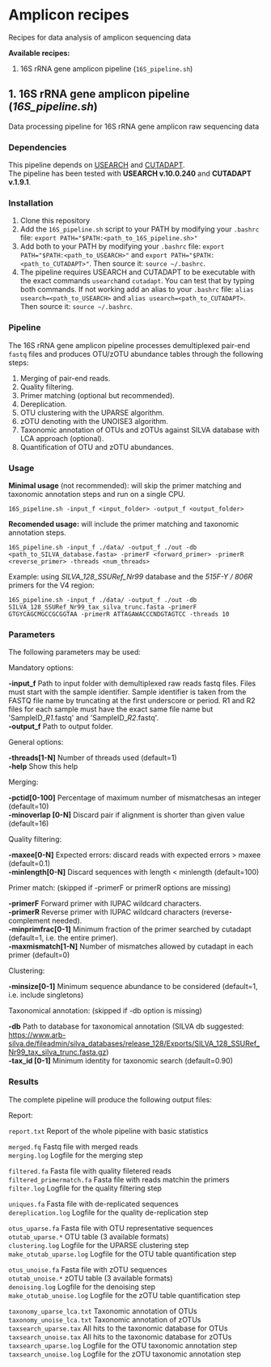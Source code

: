 # Amplicon recipes

Recipes for data analysis of amplicon sequencing data

**Available recipes:**  
 1. 16S rRNA gene amplicon pipeline (`16S_pipeline.sh`)

## 1. 16S rRNA gene amplicon pipeline (*16S_pipeline.sh*)

Data processing pipeline for 16S rRNA gene amplicon raw sequencing data

### Dependencies

This pipeline depends on [USEARCH](https://www.drive5.com/usearch/) and [CUTADAPT](https://github.com/marcelm/cutadapt).  
The pipeline has been tested with **USEARCH v.10.0.240** and **CUTADAPT v.1.9.1**.

### Installation

 1. Clone this repository
 2. Add the `16S_pipeline.sh` script to your PATH by modifying your `.bashrc` file: `export PATH="$PATH:<path_to_16S_pipeline.sh>"`
 3. Add both to your PATH by modifying your `.bashrc` file: `export PATH="$PATH:<path_to_USEARCH>"` and `export PATH="$PATH:<path_to_CUTADAPT>"`. Then source it: `source ~/.bashrc`.
 4. The pipeline requires USEARCH and CUTADAPT to be executable with the exact commands `usearch`and `cutadapt`. You can test that by typing both commands. If not working add an alias to your `.bashrc` file: `alias usearch=<path_to_USEARCH>` and `alias usearch=<path_to_CUTADAPT>`. Then source it: `source ~/.bashrc`.

### Pipeline

The 16S rRNA gene amplicon pipeline processes demultiplexed pair-end `fastq` files and produces OTU/zOTU abundance tables through the following steps:

 1. Merging of pair-end reads.
 2. Quality filtering.
 3. Primer matching (optional but recommended).
 4. Dereplication.
 5. OTU clustering with the UPARSE algorithm.
 6. zOTU denoting with the UNOISE3 algorithm.
 7. Taxonomic annotation of OTUs and zOTUs against SILVA database with LCA approach (optional).
 8. Quantification of OTU and zOTU abundances.

### Usage

**Minimal usage** (not recommended): will skip the primer matching and taxonomic annotation steps and run on a single CPU.

`16S_pipeline.sh -input_f <input_folder> -output_f <output_folder>`

**Recomended usage:** will include the primer matching and taxonomic annotation steps.

`16S_pipeline.sh -input_f ./data/ -output_f ./out -db <path_to_SILVA_database.fasta> -primerF <forward_primer> -primerR <reverse_primer> -threads <num_threads>`

Example: using *SILVA_128_SSURef_Nr99* database and the *515F-Y / 806R* primers for the V4 region:

`16S_pipeline.sh -input_f ./data/ -output_f ./out -db SILVA_128_SSURef_Nr99_tax_silva_trunc.fasta -primerF GTGYCAGCMGCCGCGGTAA -primerR ATTAGAWACCCNDGTAGTCC -threads 10`

### Parameters
The following parameters may be used:

Mandatory options:

**-input_f** Path to input folder with demultiplexed raw reads fastq files.
Files must start with the sample identifier. Sample identifier is taken from the FASTQ file name by truncating at the first underscore or period.
R1 and R2 files for each sample must have the exact same file name but 'SampleID_*R1*.fastq' and 'SampleID_*R2*.fastq'.  
**-output_f** Path to output folder.

General options:

**-threads[1-N]** Number of threads used (default=1)  
**-help** Show this help

Merging:

**-pctid[0-100]** Percentage of maximum number of mismatchesas an integer (default=10)  
**-minoverlap [0-N]** Discard pair if alignment is shorter than given value (default=16)

Quality filtering:

**-maxee[0-N]** Expected errors: discard reads with expected errors > maxee (default=0.1)  
**-minlength[0-N]** Discard sequences with length < minlength (default=100)

Primer match: (skipped if -primerF or primerR options are missing)

**-primerF** Forward primer with IUPAC wildcard characters.  
**-primerR** Reverse primer with IUPAC wildcard characters (reverse-complement needed).  
**-minprimfrac[0-1]** Minimum fraction of the primer searched by cutadapt (default=1, i.e. the entire primer).  
**-maxmismatch[1-N]** Number of mismatches allowed by cutadapt in each primer (default=0)

Clustering:

**-minsize[0-1]** Minimum sequence abundance to be considered (default=1, i.e. include singletons)

Taxonomical annotation: (skipped if -db option is missing)

**-db** Path to database for taxonomical annotation (SILVA db suggested: https://www.arb-silva.de/fileadmin/silva_databases/release_128/Exports/SILVA_128_SSURef_Nr99_tax_silva_trunc.fasta.gz)  
**-tax_id [0-1]** Minimum identity for taxonomic search (default=0.90)

### Results

The complete pipeline will produce the following output files:

Report:

`report.txt` Report of the whole pipeline with basic statistics

`merged.fq` Fastq file with merged reads  
`merging.log` Logfile for the merging step

`filtered.fa` Fasta file with quality filetered reads  
`filtered_primermatch.fa` Fasta file with reads matchin the primers  
`filter.log` Logfile for the quality filtering step

`uniques.fa` Fasta file with de-replicated sequences  
`dereplication.log` Logfile for the quality de-replication step

`otus_uparse.fa` Fasta file with OTU representative sequences  
`otutab_uparse.*` OTU table (3 available formats)  
`clustering.log` Logfile for the UPARSE clustering step  
`make_otutab_uparse.log` Logfile for the OTU table quantification step

`otus_unoise.fa` Fasta file with zOTU sequences  
`otutab_unoise.*` zOTU table (3 available formats)  
`denoising.log` Logfile for the denoising step  
`make_otutab_unoise.log` Logfile for the zOTU table quantification step
 

`taxonomy_uparse_lca.txt` Taxonomic annotation of OTUs  
`taxonomy_unoise_lca.txt` Taxonomic annotation of zOTUs  
`taxsearch_uparse.tax` All hits to the taxonomic database for OTUs  
`taxsearch_unoise.tax` All hits to the taxonomic database for zOTUs  
`taxsearch_uparse.log` Logfile for the OTU taxonomic annotation step  
`taxsearch_unoise.log` Logfile for the zOTU taxonomic annotation step
